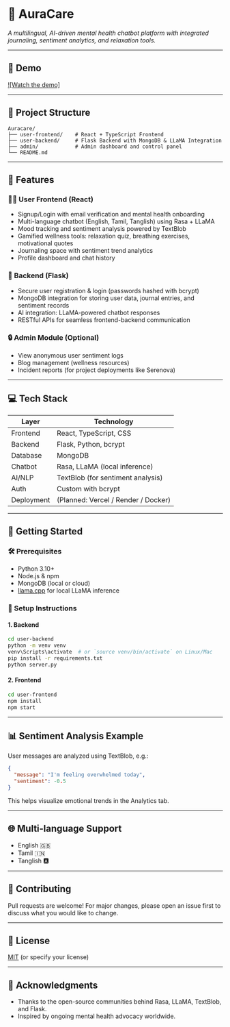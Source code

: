 # 🧠 AuraCare

_A multilingual, AI-driven mental health chatbot platform with integrated journaling, sentiment analytics, and relaxation tools._

---

## 🎥 Demo

[![Watch the demo]](https://www.youtube.com/watch?v=izNxq7_LYQ4)  


---

## 📂 Project Structure

```
Auracare/
├── user-frontend/    # React + TypeScript Frontend
├── user-backend/     # Flask Backend with MongoDB & LLaMA Integration
├── admin/            # Admin dashboard and control panel
└── README.md
```

---

## 🌟 Features

### 🧑‍💼 User Frontend (React)
- Signup/Login with email verification and mental health onboarding
- Multi-language chatbot (English, Tamil, Tanglish) using Rasa + LLaMA
- Mood tracking and sentiment analysis powered by TextBlob
- Gamified wellness tools: relaxation quiz, breathing exercises, motivational quotes
- Journaling space with sentiment trend analytics
- Profile dashboard and chat history

### 🔧 Backend (Flask)
- Secure user registration & login (passwords hashed with bcrypt)
- MongoDB integration for storing user data, journal entries, and sentiment records
- AI integration: LLaMA-powered chatbot responses
- RESTful APIs for seamless frontend-backend communication

### 🔒 Admin Module (Optional)
- View anonymous user sentiment logs
- Blog management (wellness resources)
- Incident reports (for project deployments like Serenova)

---

## 💻 Tech Stack

| Layer     | Technology                          |
|-----------|-------------------------------------|
| Frontend  | React, TypeScript, CSS              |
| Backend   | Flask, Python, bcrypt               |
| Database  | MongoDB                             |
| Chatbot   | Rasa, LLaMA (local inference)       |
| AI/NLP    | TextBlob (for sentiment analysis)   |
| Auth      | Custom with bcrypt                  |
| Deployment| (Planned: Vercel / Render / Docker) |

---

## 🚀 Getting Started

### 🛠 Prerequisites
- Python 3.10+
- Node.js & npm
- MongoDB (local or cloud)
- [llama.cpp](https://github.com/ggerganov/llama.cpp) for local LLaMA inference

### 🧪 Setup Instructions

#### 1. Backend
```bash
cd user-backend
python -m venv venv
venv\Scripts\activate  # or `source venv/bin/activate` on Linux/Mac
pip install -r requirements.txt
python server.py
```
#### 2. Frontend
```bash
cd user-frontend
npm install
npm start
```

---

## 📊 Sentiment Analysis Example

User messages are analyzed using TextBlob, e.g.:
```json
{
  "message": "I'm feeling overwhelmed today",
  "sentiment": -0.5
}
```
This helps visualize emotional trends in the Analytics tab.

---

## 🌐 Multi-language Support

- English 🇬🇧
- Tamil 🇮🇳
- Tanglish 🅰️

---

## 🤝 Contributing

Pull requests are welcome! For major changes, please open an issue first to discuss what you would like to change.

---

## 📝 License

[MIT](LICENSE) (or specify your license)

---

## 🙏 Acknowledgments

- Thanks to the open-source communities behind Rasa, LLaMA, TextBlob, and Flask.
- Inspired by ongoing mental health advocacy worldwide.
